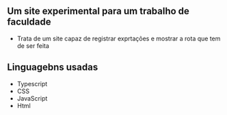 ## Um site experimental para um trabalho de faculdade

- Trata de um site capaz de registrar exprtações e mostrar a rota que tem de ser feita

## Linguagebns usadas
- Typescript
- CSS
- JavaScript
- Html
